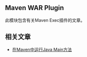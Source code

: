## Maven WAR Plugin

此模块包含有关Maven Exec插件的文章。

## 相关文章

+ [在Maven中运行Java Main方法](http://tu-yucheng.github.io/maven/2023/05/24/maven-java-main-method.html)